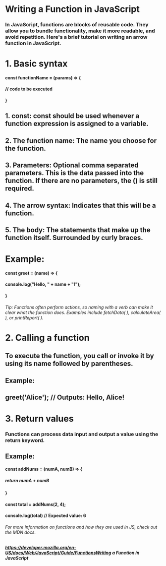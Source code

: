 # Writing a Function in JavaScript

### In JavaScript, functions are blocks of reusable code. They allow you to bundle functionality, make it more readable, and avoid repetition. Here's a brief tutorial on writing an arrow function in JavaScript.

# 1. Basic syntax

#### const functionName = (params) => {

#### // code to be executed

#### }

## 1. **const**: const should be used whenever a function expression is assigned to a variable.

## 2. **The function name**: The name you choose for the function.

## 3. **Parameters**: Optional comma separated parameters. This is the data passed into the function. If there are no parameters, the () is still required.

## 4. **The arrow syntax**: Indicates that this will be a function.

## 5. **The body**: The statements that make up the function itself. Surrounded by curly braces.

# **Example**:

#### const greet = (name) => {

#### console.log("Hello, " + name + "!");

#### }

###### Tip: Functions often perform actions, so naming with a verb can make it clear what the function does. Examples include fetchData( ), calculateArea( ), or printReport( ).

# 2. Calling a function

## To execute the function, you call or invoke it by using its name followed by parentheses.

## **Example**:

## greet('Alice'); // Outputs: Hello, Alice!

# 3. Return values

### Functions can process data input and output a value using the return keyword.

## **Example:**

#### const addNums = (numA, numB) => {

##### **return** numA + numB

#### }

#### const total = addNums(2, 4);

#### console.log(total) // Expected value: 6

###### For more information on functions and how they are used in JS, check out the MDN docs.

##### https://developer.mozilla.org/en-US/docs/Web/JavaScript/Guide/FunctionsWriting a Function in JavaScript
